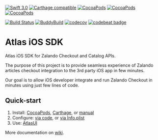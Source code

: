 [![Swift 3.0](https://img.shields.io/badge/Swift-3.0-orange.svg?maxAge=3600)]()
[![Carthage compatible](https://img.shields.io/badge/Carthage-compatible-4BC51D.svg?style=flat)](https://github.com/Carthage/Carthage)
[![CocoaPods](https://img.shields.io/cocoapods/v/AtlasSDK.svg?maxAge=3600)](http://cocoadocs.org/docsets/AtlasSDK)
[![CocoaPods](https://img.shields.io/cocoapods/p/AtlasSDK.svg?maxAge=3600)](http://cocoadocs.org/docsets/AtlasSDK)
[![CocoaPods](https://img.shields.io/cocoapods/at/AtlasSDK.svg?maxAge=3600)](http://cocoadocs.org/docsets/AtlasSDK)

[![Build Status](https://travis-ci.org/zalando-incubator/atlas-ios.svg?branch=master)](https://travis-ci.org/zalando-incubator/atlas-ios)
[![BuddyBuild](https://dashboard.buddybuild.com/api/statusImage?appID=57a305cb34a9450100595b71&branch=master&build=latest)](https://dashboard.buddybuild.com/apps/57a305cb34a9450100595b71/build/latest)
[![codecov](https://codecov.io/gh/zalando-incubator/atlas-ios/branch/master/graph/badge.svg)](https://codecov.io/gh/zalando-incubator/atlas-ios)
[![codebeat badge](https://codebeat.co/badges/85202868-c550-46c0-9423-f71467f0fabf)](https://codebeat.co/projects/github-com-zalando-incubator-atlas-ios)

# Atlas iOS SDK

Atlas iOS SDK for Zalando Checkout and Catalog APIs.

The purpose of this project is to provide seamless experience of Zalando
articles checkout integration to the 3rd party iOS app in few minutes.

Our goal is to allow iOS developer integrate and run Zalando Сheckout in
minutes using just few lines of code.

## Quick-start

1. Install: [CocoaPods](../../wiki/Installation#cocoapods), [Carthage](../../wiki/Installation#carthage), or [manual](../../wiki/Installation#manual)
2. Configure: [via code](../../wiki/Configuration#via-code), or [via Info.plist](../../wiki/Configuration#via-infoplist)
3. Use: [AtlasUI](../../wiki/AtlasUI-usage)

More documentation on [wiki](../../wiki).
